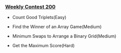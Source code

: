 ### [Weekly Contest 200](https://leetcode.com/contest/weekly-contest-200)

- Count Good Triplets(Easy)

- Find the Winner of an Array Game(Medium)

- Minimum Swaps to Arrange a Binary Grid(Medium)

- Get the Maximum Score(Hard)
